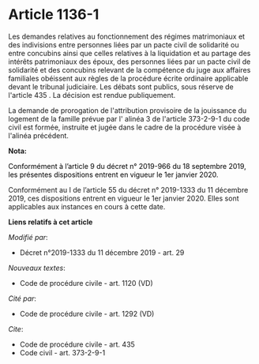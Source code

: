 # Article 1136-1

Les demandes relatives au fonctionnement des régimes matrimoniaux et des indivisions entre personnes liées par un pacte civil
de solidarité ou entre concubins ainsi que celles relatives à la liquidation et au partage des intérêts patrimoniaux des
époux, des personnes liées par un pacte civil de solidarité et des concubins relevant de la compétence du juge aux affaires
familiales obéissent aux règles de la procédure écrite ordinaire applicable devant le tribunal judiciaire. Les débats sont
publics, sous réserve de l'article 435 . La décision est rendue publiquement.

La demande de prorogation de l'attribution provisoire de la jouissance du logement de la famille prévue par l' alinéa 3 de
l'article 373-2-9-1 du code civil  est formée, instruite et jugée dans le cadre de la procédure visée à l'alinéa précédent.

**Nota:**

<font color="black">Conformément à l’article 9 du décret n° 2019-966 du 18 septembre 2019, les présentes dispositions entrent
en vigueur le 1er janvier 2020.</font>

Conformément au I de l’article 55 du décret n° 2019-1333 du 11 décembre 2019, ces dispositions entrent en vigueur le 1er
janvier 2020. Elles sont applicables aux instances en cours à cette date.

**Liens relatifs à cet article**

_Modifié par_:

  - Décret n°2019-1333 du 11 décembre 2019 - art. 29

_Nouveaux textes_:

  - Code de procédure civile - art. 1120 (VD)

_Cité par_:

  - Code de procédure civile - art. 1292 (VD)

_Cite_:

  - Code de procédure civile - art. 435
  - Code civil - art. 373-2-9-1
